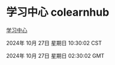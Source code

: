 # 学习中心 colearnhub
[学习中心](http://219.139.197.74:56308/colearnhub/)

2024年 10月 27日 星期日 10:30:02 CST

2024年 10月 27日 星期日 02:30:02 GMT
